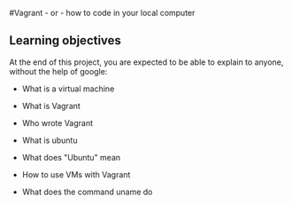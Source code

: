 #Vagrant - or - how to code in your local computer 

## Learning objectives

At the end of this project, you are expected to be able to explain to anyone, without the help of google:

* What is a virtual machine 

* What is Vagrant

* Who wrote Vagrant 

* What is ubuntu

* What does "Ubuntu" mean

* How to use VMs with Vagrant 

* What does the command uname do
